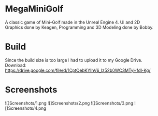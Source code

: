 # MegaMiniGolf

A classic game of Mini-Golf made in the Unreal Engine 4. UI and 2D Graphics done by Keagen, Programming and 3D Modeling done by Bobby.

# Build
Since the build size is too large I had to upload it to my Google Drive.
Download: https://drive.google.com/file/d/1CptOebKYIhV6_Iz52b0WC3MTyHfdI-Kg/

# Screenshots
![]Screenshots/1.png
![]Screenshots/2.png
![]Screenshots/3.png
![]Screenshots/4.png



